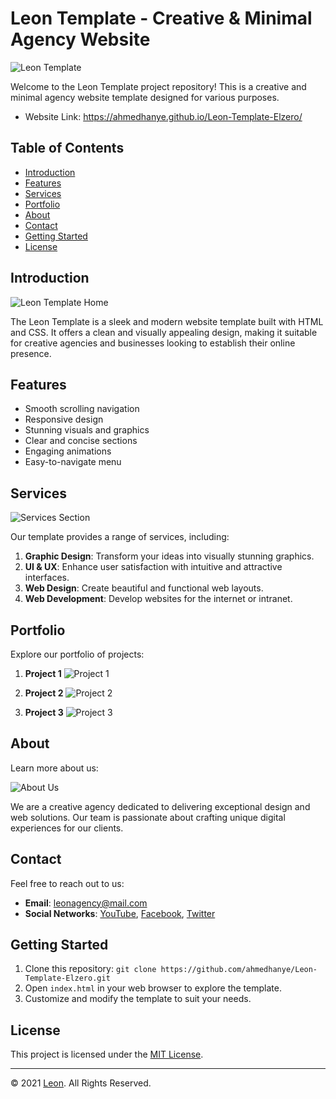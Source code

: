 # Leon Template - Creative & Minimal Agency Website

![Leon Template](https://ahmedhanye.github.io/Leon-Template-Elzero/images/logo.png)

Welcome to the Leon Template project repository! This is a creative and minimal agency website template designed for various purposes.
- Website Link: https://ahmedhanye.github.io/Leon-Template-Elzero/

## Table of Contents

- [Introduction](#introduction)
- [Features](#features)
- [Services](#services)
- [Portfolio](#portfolio)
- [About](#about)
- [Contact](#contact)
- [Getting Started](#getting-started)
- [License](#license)

## Introduction

![Leon Template Home](https://ahmedhanye.github.io/Leon-Template-Elzero/images/landing.jpg)

The Leon Template is a sleek and modern website template built with HTML and CSS. It offers a clean and visually appealing design, making it suitable for creative agencies and businesses looking to establish their online presence.

## Features

- Smooth scrolling navigation
- Responsive design
- Stunning visuals and graphics
- Clear and concise sections
- Engaging animations
- Easy-to-navigate menu

## Services

![Services Section](https://ahmedhanye.github.io/Leon-Template-Elzero/images/services.jpg)

Our template provides a range of services, including:

1. **Graphic Design**: Transform your ideas into visually stunning graphics.
2. **UI & UX**: Enhance user satisfaction with intuitive and attractive interfaces.
3. **Web Design**: Create beautiful and functional web layouts.
4. **Web Development**: Develop websites for the internet or intranet.

## Portfolio

Explore our portfolio of projects:

1. **Project 1**
   ![Project 1](https://ahmedhanye.github.io/Leon-Template-Elzero/images/portfolio-1.jpg)

2. **Project 2**
   ![Project 2](https://ahmedhanye.github.io/Leon-Template-Elzero/images/portfolio-2.jpg)

3. **Project 3**
   ![Project 3](https://ahmedhanye.github.io/Leon-Template-Elzero/images/portfolio-3.jpg)

## About

Learn more about us:

![About Us](https://ahmedhanye.github.io/Leon-Template-Elzero/images/about.jpg)

We are a creative agency dedicated to delivering exceptional design and web solutions. Our team is passionate about crafting unique digital experiences for our clients.

## Contact

Feel free to reach out to us:

- **Email**: [leonagency@mail.com](mailto:leonagency@mail.com?subject=Contact)
- **Social Networks**: [YouTube](#), [Facebook](#), [Twitter](#)

## Getting Started

1. Clone this repository: `git clone https://github.com/ahmedhanye/Leon-Template-Elzero.git`
2. Open `index.html` in your web browser to explore the template.
3. Customize and modify the template to suit your needs.

## License

This project is licensed under the [MIT License](LICENSE).

---

&copy; 2021 [Leon](https://ahmedhanye.github.io/Leon-Template-Elzero/). All Rights Reserved.
